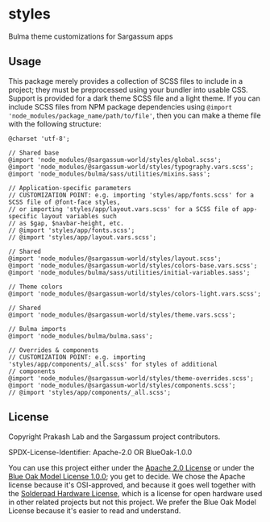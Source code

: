 # styles
Bulma theme customizations for Sargassum apps

## Usage

This package merely provides a collection of SCSS files to include in a project; they must be preprocessed using your bundler into usable CSS. Support is provided for a dark theme SCSS file and a light theme. If you can include SCSS files from NPM package dependencies using `@import 'node_modules/package_name/path/to/file'`, then you can make a theme file with the following structure:

```
@charset 'utf-8';

// Shared base
@import 'node_modules/@sargassum-world/styles/global.scss';
@import 'node_modules/@sargassum-world/styles/typography.vars.scss';
@import 'node_modules/bulma/sass/utilities/mixins.sass';

// Application-specific parameters
// CUSTOMIZATION POINT: e.g. importing 'styles/app/fonts.scss' for a SCSS file of @font-face styles,
// or importing 'styles/app/layout.vars.scss' for a SCSS file of app-specific layout variables such
// as $gap, $navbar-height, etc.
// @import 'styles/app/fonts.scss';
// @import 'styles/app/layout.vars.scss';

// Shared
@import 'node_modules/@sargassum-world/styles/layout.scss';
@import 'node_modules/@sargassum-world/styles/colors-base.vars.scss';
@import 'node_modules/bulma/sass/utilities/initial-variables.sass';

// Theme colors
@import 'node_modules/@sargassum-world/styles/colors-light.vars.scss';

// Shared
@import 'node_modules/@sargassum-world/styles/theme.vars.scss';

// Bulma imports
@import 'node_modules/bulma/bulma.sass';

// Overrides & components
// CUSTOMIZATION POINT: e.g. importing 'styles/app/components/_all.scss' for styles of additional
// components
@import 'node_modules/@sargassum-world/styles/theme-overrides.scss';
@import 'node_modules/@sargassum-world/styles/components.scss';
// @import 'styles/app/components/_all.scss';
```

## License

Copyright Prakash Lab and the Sargassum project contributors.

SPDX-License-Identifier: Apache-2.0 OR BlueOak-1.0.0

You can use this project either under the [Apache 2.0 License](https://www.apache.org/licenses/LICENSE-2.0) or under the [Blue Oak Model License 1.0.0](https://blueoakcouncil.org/license/1.0.0); you get to decide. We chose the Apache license because it's OSI-approved, and because it goes well together with the [Solderpad Hardware License](http://solderpad.org/licenses/SHL-2.1/), which is a license for open hardware used in other related projects but not this project. We prefer the Blue Oak Model License because it's easier to read and understand.
